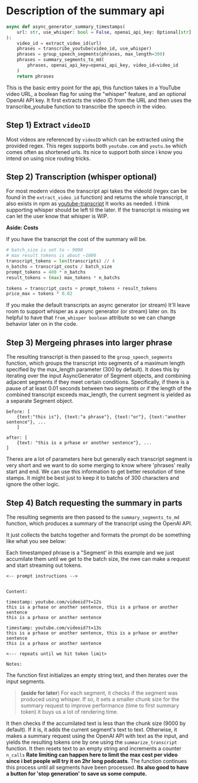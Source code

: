 # Description of the summary api

```python
async def async_generator_summary_timestamps(
    url: str, use_whisper: bool = False, openai_api_key: Optional[str] = None
):
    video_id = extract_video_id(url)
    phrases = transcribe_youtube(video_id, use_whisper)
    phrases = group_speech_segments(phrases, max_length=300)
    phrases = summary_segments_to_md(
        phrases, openai_api_key=openai_api_key, video_id=video_id
    )
    return phrases
```

This is the basic entry point for the api, this function takes in a YouTube video URL, a boolean flag for using the "whisper" feature, and an optional OpenAI API key. It first extracts the video ID from the URL and then uses the transcribe_youtube function to transcribe the speech in the video.

## Step 1) Extract `videoID`

Most videos are referenced by `videoID` which can be extracted using the provided regex. This regex supports both `youtube.com` and `youtu.be` which comes often as shortened urls. Its nice to support both since i know you intend on using nice routing tricks.

## Step 2) Transcription (whisper optional)

For most modern videos the transcript api takes the videoId (regex can be found in the `extract_video_id` function) and returns the whole transcript, it also exists in npm as [youtube-transcript](https://www.npmjs.com/package/youtube-transcript) It works as needed. I think supporting whisper should be left til the later. If the transcript is missing we can let the user know that whisper is WIP.

**Aside: Costs**

If you have the transcript the cost of the summary will be.

```python
# batch_size is set to ~ 9000
# max result tokens is about ~1000
transcript_tokens = len(transcripts) // 4 
n_batchs = transcript_costs / batch_size
prompt_tokens = 400 * n_batchs
result_tokens = (max) max_tokens * n_batchs 

tokens = transcript_costs + prompt_tokens + result_tokens
price_max = tokens * 0.02
```

If you make the default transcripts an async generator (or stream) It'll leave room to support whisper as a async generator (or stream) later on. Its helpful to have that `from_whisper boolean` attribute so we can change behavior later on in the code.

## Step 3) Mergeing phrases into larger phrase


The resulting transcript is then passed to the `group_speech_segments` function, which groups the transcript into segments of a maximum length specified by the max_length parameter (300 by default). It does this by iterating over the input AsyncGenerator of Segment objects, and combining adjacent segments if they meet certain conditions. Specifically, if there is a pause of at least 0.01 seconds between two segments or if the length of the combined transcript exceeds max_length, the current segment is yielded as a separate Segment object.


```
before: [
    {text:"this is"}, {text:"a phrase"}, {text:"or"}, {text:"another sentence"}, ...
    ]

after: [
    {text: "this is a prhase or another sentence"}, ...
]

```

Theres are a lot of parameters here but generally each transcript segment is very short and we want to do some merging to know where 'phrases' really start and end. We can use this information to get better resolution of time stamps. It might be best just to keep it to batchs of 300 characters and ignore the other logic.

## Step 4) Batch requesting the summary in parts

The resulting segments are then passed to the `summary_segments_to_md` function, which produces a summary of the transcript using the OpenAI API.

It just collects the batchs together and formats the prompt do be something like what you see below:


Each timestamped phrase is a "Segment' in this example and we just accumilate them until we get to the batch size, the nwe can make a request and start streaming out tokens.

```
<-- prompt instructions -->


Content:

timestamp: youtube.com/videoid?t=12s
this is a prhase or another sentence, this is a prhase or another sentence
this is a prhase or another sentence

timestamp: youtube.com/videoid?t=13s
this is a prhase or another sentence, this is a prhase or another sentence
this is a prhase or another sentence

<--- repeats until we hit token limit>

Notes:
```

The function first initializes an empty string text, and then iterates over the input segments.

> **(aside for later**) For each segment, it checks if the segment was produced using whisper. If so, it sets a smaller chunk size for the summary request to improve performance (time to first summary token) it buys us a lot of rendering time.

It then checks if the accumilated text is less than the chunk size (9000 by default). If it is, it adds the current segment's text to text. Otherwise, it makes a summary request using the OpenAI API with text as the input, and yields the resulting tokens one by one using the `summarize_transcript` function. It then resets text to an empty string and increments a counter `n_calls` **Rate limiting can happen here to limit the max cost per video since i bet people will try it on 2hr long podcasts**. The function continues this process until all segments have been processed. **Its also good to have a button for 'stop generation' to save us some compute.**